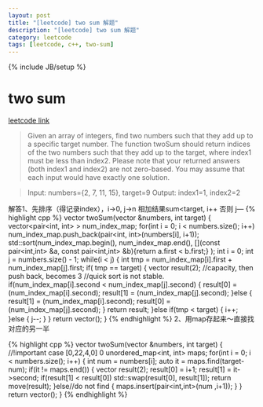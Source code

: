 ```yaml
---
layout: post
title: "[leetcode] two sum 解题"
description: "[leetcode] two sum 解题"
category: leetcode 
tags: [leetcode, c++, two-sum]
---
```

{% include JB/setup %}

# two sum

[leetcode link](https://oj.leetcode.com/problems/two-sum/)

>Given an array of integers, find two numbers such that they add up to a specific target number.
The function twoSum should return indices of the two numbers such that they add up to the target, where index1 must be less than index2. Please note that your returned answers (both index1 and index2) are not zero-based.
You may assume that each input would have exactly one solution.

>	Input: numbers={2, 7, 11, 15}, target=9
>	Output: index1=1, index2=2

解答1、先排序（得记录index），i->0, j->n 相加结果sum<target, i++ 否则 j—
{% highlight cpp %}
	vector<int> twoSum(vector<int> &numbers, int target)
	{ 
	    vector<pair<int, int> > num_index_map;
	    for(int i = 0; i < numbers.size(); i++)
	        num_index_map.push_back(pair<int, int>(numbers[i], i+1));
	    std::sort(num_index_map.begin(), num_index_map.end(), [](const pair<int,int> &a, const pair<int,int> &b){return a.first < b.first;} );
	    int i = 0;
	    int j = numbers.size() - 1;
	    while(i < j)
	    {
	        int tmp = num_index_map[i].first + num_index_map[j].first;
	        if( tmp == target)
	        {
	            vector<int> result(2); //capacity, then push back, becomes 3
	            //quick sort is not stable.
	            if(num_index_map[i].second < num_index_map[j].second)
	            {
	                result[0] = (num_index_map[i].second);
	                result[1] = (num_index_map[j].second);
	            }else
	            {
	                result[1] = (num_index_map[i].second);
	                result[0] = (num_index_map[j].second);
	            }
	            return result;
	        }else if(tmp < target)
	        {
	            i++;
	        }else
	        {
	            j--;
	        }
	    }
	    return vector<int>();
	}
{% endhighlight %}
2、用map存起来～直接找对应的另一半
	
{% highlight cpp %}
	vector<int> twoSum(vector<int> &numbers, int target)
	{
	    //!important case [0,22,4,0] 0
	    unordered_map<int, int> maps;
	    for(int i = 0; i < numbers.size(); i++)
	    {
	        int num = numbers[i];
	        auto it = maps.find(target-num);
	        if(it != maps.end())
	        {
	            vector<int> result(2);
	            result[0] = i+1;
	            result[1] = it->second;
	            if(result[1] < result[0])
	                std::swap(result[0], result[1]);
	            return move(result);
	        }else//do not find
	        {
	            maps.insert(pair<int,int>(num ,i+1));
	        }
	    }
	    return vector<int>();
	}
{% endhighlight %}

